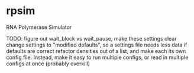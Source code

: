 rpsim
=====

RNA Polymerase Simulator

TODO:
figure out wait_block vs wait_pause, make these settings clear
change settings to "modified defaults", so a settings file needs less data if defaults are correct
refactor densities out of a list, and make each its own config file. Instead, make it easy to run multiple configs, or read in multiple configs at once (probably overkill)
